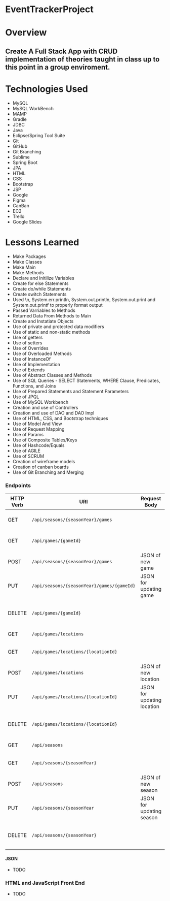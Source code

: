 # EventTrackerProject

# Overview
## Create A Full Stack App with CRUD implementation of theories taught in class up to this point in a group enviroment. 

# Technologies Used

- MySQL
- MySQL WorkBench
- MAMP
- Gradle
- JDBC
- Java
- Eclipse/Spring Tool Suite
- Git
- GitHub
- Git Branching
- Sublime
- Spring Boot
- JPA
- HTML
- CSS
- Bootstrap
- JSP
- Google
- Figma
- CanBan
- EC2
- Trello
- Google Slides

# Lessons Learned

- Make Packages
- Make Classes
- Make Main
- Make Methods
- Declare and Initilize Variables
- Create for else Statements
- Create do/while Statements
- Create switch Statements
- Used \n, System.err.println, System.out.println, System.out.print and System.out.printf to properly format output
- Passed Varriables to Methods
- Returned Data From Methods to Main
- Create and Instatiate Objects
- Use of private and protected data modifiers
- Use of static and non-static methods
- Use of getters
- Use of setters
- Use of Overrides
- Use of Overloaded Methods
- Use of InstanceOf
- Use of Implementation
- Use of Extends
- Use of Abstract Classes and Methods
- Use of SQL Queries - SELECT Statements, WHERE Clause, Predicates, Functions, and Joins
- Use of Prepared Statements and Statement Parameters
- Use of JPQL
- Use of MySQL Workbench
- Creation and use of Controllers
- Creation and use of DAO and DAO Impl
- Use of HTML, CSS, and Bootstrap techniques
- Use of Model And View
- Use of Request Mapping
- Use of Params
- Use of Composite Tables/Keys
- Use of Hashcode/Equals
- Use of AGILE 
- Use of SCRUM
- Creation of wireframe models
- Creation of canban boards
- Use of Git Branching and Merging

### Endpoints

| HTTP Verb | URI                                        | Request Body               | Response Body            | Status           |
|-----------|--------------------------------------------|----------------------------|--------------------------|------------------|
| GET       | `/api/seasons/{seasonYear}/games`          |                            | List of games by season  | 200              |
| GET       | `/api/games/{gameId}`                      |                            | Single game              | 200 or 404       |
| POST      | `/api/seasons/{seasonYear}/games`          | JSON of new game           | JSON of created game     | 201 or 400       |
| PUT       | `/api/seasons/{seasonYear}/games/{gameId}` | JSON for updating game     | JSON of updated game     | 200, 404, or 400 |
| DELETE    | `/api/games/{gameId}`                      |                            |                          | 204, 404, or 400 |
| GET       | `/api/games/locations`                     |                            | List of locations        | 200              |
| GET       | `/api/games/locations/{locationId}`        |                            | Single location          | 200 or 404       |
| POST      | `/api/games/locations`                     | JSON of new location       | JSON of created location | 201 or 400       |
| PUT       | `/api/games/locations/{locationId}`        | JSON for updating location | JSON of updated location | 200, 404, or 400 |
| DELETE    | `/api/games/locations/{locationId}`        |                            |                          | 204, 404, or 400 |
| GET       | `/api/seasons`                             |                            | List of seasons          | 200              |
| GET       | `/api/seasons/{seasonYear}`                |                            | Single season            | 200 or 404       |
| POST      | `/api/seasons`                             | JSON of new season         | JSON of created season   | 201 or 400       |
| PUT       | `/api/seasons/{seasonYear`                 | JSON for updating season   | JSON of updated season   | 200, 404, or 400 |
| DELETE    | `/api/seasons/{seasonYear}`                |                            |                          | 204, 404, or 400 |


#### JSON

* TODO

### HTML and JavaScript Front End

* TODO



